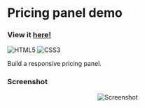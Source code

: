 # Pricing panel demo

### View it [here!]( https://guillaumeauger85.github.io/Pricing-panel-demo/)

![HTML5](https://img.shields.io/badge/html5-%23E34F26.svg?style=for-the-badge&logo=html5&logoColor=white) ![CSS3](https://img.shields.io/badge/css3-%231572B6.svg?style=for-the-badge&logo=css3&logoColor=white)

Build a responsive pricing panel.

### Screenshot

<p align="center">
  <img src="https://user-images.githubusercontent.com/49698792/181372213-b1e1473e-19a0-4fac-9e68-0723fa8757cb.PNG" alt="Screenshot" width:"100">
</p>



